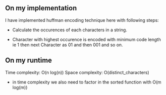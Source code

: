## On my implementation

I have implemented huffman encoding technique here with following steps:

- Calculate the occurences of each characters in a string. 

- Character with highest occurence is encoded with minimum code length ie 1 then next Character as 01 and then 001 and so on.

## On my runtime

Time complexity: O(n log(n)) Space complexity: O(distinct_characters)

- in time complexity we also need to factor in the sorted function with O(m log(m))
